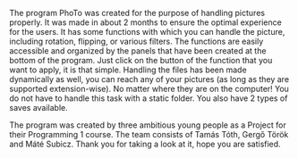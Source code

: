 The program PhoTo was created for the purpose of handling pictures properly. It was made in about 2 months to ensure the optimal experience for the users. It has some functions with which you can handle the picture, including rotation, flipping, or various filters. The functions are easily accessible and organized by the panels that have been created at the bottom of the program. Just click on the button of the function that you want to apply, it is that simple. Handling the files has been made dynamically as well, you can reach any of your pictures (as long as they are supported extension-wise). No matter where they are on the computer! You do not have to handle this task with a static folder. You also have 2 types of saves available.

The program was created by three ambitious young people as a Project for their Programming 1 course. The team consists of Tamás Tóth, Gergő Török and Máté Subicz. Thank you for taking a look at it, hope you are satisfied.

